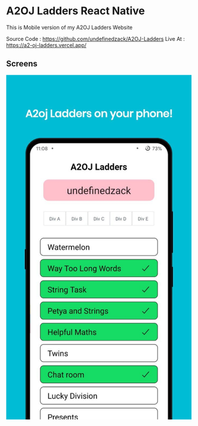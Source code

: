# A2OJ Ladders React Native

This is Mobile version of my A2OJ Ladders Website

Source Code : https://github.com/undefinedzack/A2OJ-Ladders
Live At : https://a2-oj-ladders.vercel.app/

## Screens

<img src="./images/1.jpg" width="500px" />

